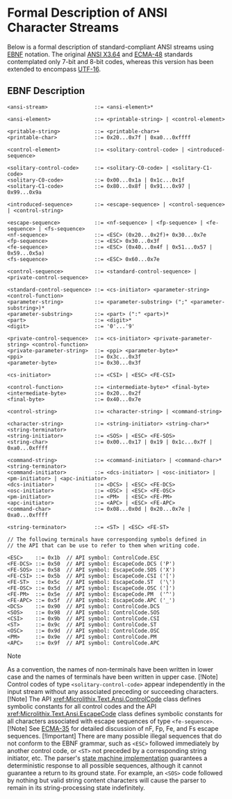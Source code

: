 # Formal Description of ANSI Character Streams

Below is a formal description of standard-compliant ANSI streams using [EBNF](Notation.md#extended-backus-naur-form) notation. The original [ANSI X3.64](References.md#ansi-x364) and [ECMA-48](References.md#ecma-48) standards contemplated only 7-bit and 8-bit codes, whereas this version has been extended to encompass [UTF-16](https://en.wikipedia.org/wiki/UTF-16).

## EBNF Description

```ebnf
<ansi-stream>               ::= <ansi-element>*

<ansi-element>              ::= <printable-string> | <control-element>

<pritable-string>           ::= <printable-char>+
<printable-char>            ::= 0x20...0x7f | 0xa0...0xffff

<control-element>           ::= <solitary-control-code> | <introduced-sequence>

<solitary-control-code>     ::= <solitary-C0-code> | <solitary-C1-code>
<solitary-C0-code>          ::= 0x00...0x1a | 0x1c...0x1f
<solitary-C1-code>          ::= 0x80...0x8f | 0x91...0x97 | 0x99...0x9a

<introduced-sequence>       ::= <escape-sequence> | <control-sequence> | <control-string>

<escape-sequence>           ::= <nf-sequence> | <fp-sequence> | <fe-sequence> | <fs-sequence>
<nf-sequence>               ::= <ESC> (0x20...0x2f)+ 0x30...0x7e
<fp-sequence>               ::= <ESC> 0x30...0x3f
<fe-sequence>               ::= <ESC> (0x40...0x4f | 0x51...0x57 | 0x59...0x5a)
<fs-sequence>               ::= <ESC> 0x60...0x7e

<control-sequence>          ::= <standard-control-sequence> | <private-control-sequence>

<standard-control-sequence> ::= <cs-initiator> <parameter-string> <control-function>
<parameter-string>          ::= <parameter-substring> (";" <parameter-substring>)*
<parameter-substring>       ::= <part> (":" <part>)*
<part>                      ::= <digit>*
<digit>                     ::= '0'...'9'

<private-control-sequence>  ::= <cs-initiator> <private-parameter-string> <control-function>
<private-parameter-string>  ::= <ppi> <parameter-byte>*
<ppi>                       ::= 0x3c...0x3f
<parameter-byte>            ::= 0x30...0x3f

<cs-initiator>              ::= <CSI> | <ESC> <FE-CSI>

<control-function>          ::= <intermediate-byte>* <final-byte>
<intermediate-byte>         ::= 0x20...0x2f
<final-byte>                ::= 0x40...0x7e

<control-string>            ::= <character-string> | <command-string>

<character-string>          ::= <string-initiator> <string-char>* <string-terminator>
<string-initiator>          ::= <SOS> | <ESC> <FE-SOS>
<string-char>               ::= 0x00...0x17 | 0x19 | 0x1c...0x7f | 0xa0...0xffff

<command-string>            ::= <command-initiator> | <command-char>* <string-terminator>
<command-initiator>         ::= <dcs-initiator> | <osc-initiator> | <pm-initiator> | <apc-initiator>
<dcs-initiator>             ::= <DCS> | <ESC> <FE-DCS>
<osc-initiator>             ::= <OSC> | <ESC> <FE-OSC>
<pm-initiator>              ::= <PM>  | <ESC> <FE-PM>
<apc-initiator>             ::= <APC> | <ESC> <FE-APC>
<command-char>              ::= 0x08...0x0d | 0x20...0x7e | 0xa0...0xffff

<string-terminator>         ::= <ST> | <ESC> <FE-ST>

// The following terminals have corresponding symbols defined in
// the API that can be use to refer to them when writing code.

<ESC>    ::= 0x1b  // API symbol: ControlCode.ESC
<FE-DCS> ::= 0x50  // API symbol: EscapeCode.DCS ('P')
<FE-SOS> ::= 0x58  // API symbol: EscapeCode.SOS ('X')
<FE-CSI> ::= 0x5b  // API symbol: EscapeCode.CSI ('[')
<FE-ST>  ::= 0x5c  // API symbol: EscapeCode.ST  ('\')
<FE-OSC> ::= 0x5d  // API symbol: EscapeCode.OSC (']')
<FE-PM>  ::= 0x5e  // API symbol: EscapeCode.PM  ('^')
<FE-APC> ::= 0x5f  // API symbol: EscapeCode.APC ('_')
<DCS>    ::= 0x90  // API symbol: ControlCode.DCS
<SOS>    ::= 0x98  // API symbol: ControlCode.SOS
<CSI>    ::= 0x9b  // API symbol: ControlCode.CSI
<ST>     ::= 0x9c  // API symbol: ControlCode.ST
<OSC>    ::= 0x9d  // API symbol: ControlCode.OSC
<PM>     ::= 0x9e  // API symbol: ControlCode.PM
<APC>    ::= 0x9f  // API symbol: ControlCode.APC
```

> [!Note]
> As a convention, the names of non-terminals have been written in lower case and the names of terminals have been written in upper case.
> [!Note]
> Control codes of type `<solitary-control-code>` appear independently in the input stream without any associated preceding or succeeding characters.
> [!Note]
> The API <xref:Microlithix.Text.Ansi.ControlCode> class defines symbolic constants for all control codes and the API <xref:Microlithix.Text.Ansi.EscapeCode> class defines symbolic constants for all characters associated with escape sequences of type `<fe-sequence>`.
> [!Note]
> See [ECMA-35](References.md#ecma-35) for detailed discussion of nF, Fp, Fe, and Fs escape sequences.
> [!Important]
> There are many possible illegal sequences that do not conform to the EBNF grammar, such as `<ESC>` followed immediately by another control code, or `<ST>` not preceded by a corresponding string initiator, etc. The parser's [state machine implementation](StateDiagram.md) guarantees a deterministic response to all possible sequences, although it cannot guarantee a return to its ground state. For example, an `<SOS>` code followed by nothing but valid string content characters will cause the parser to remain in its string-processing state indefinitely.
